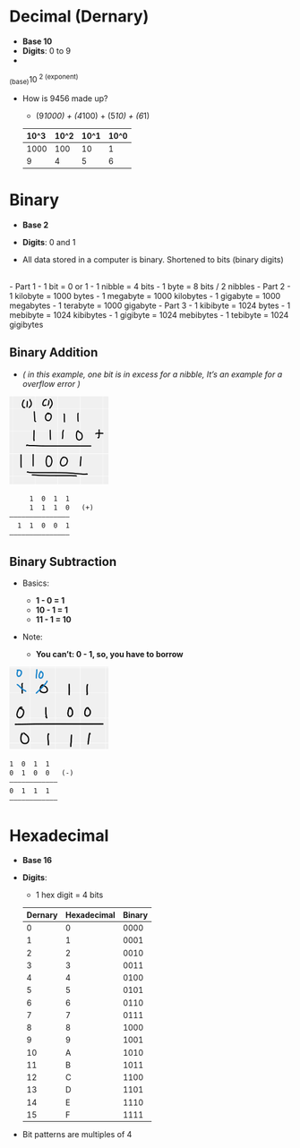  # Decimal (Dernary)

- **Base 10**
- **Digits**: 0 to 9
- 
<sub>(base)</sub>10<sup> 2 (exponent)</sup> 

- How is 9456 made up?
	- (9*1000) + (4*100) + (5*10) + (6*1)
	 
	| 10^3 | 10^2 | 10^1 | 10^0 |
	| - | - | - | - |
	| 1000 | 100 | 10 | 1 |
	| 9 | 4 | 5 | 6 |

# Binary

- **Base 2**
- **Digits**:  0      	and 	1

- All data stored in a computer is binary. Shortened to bits (binary digits)
<br>
- Part 1
	- 1 bit = 0 or 1
	- 1 nibble 	= 4 bits
	- 1 byte = 8 bits / 2 nibbles
- Part 2
	- 1 kilobyte = 1000 bytes
	- 1 megabyte = 1000 kilobytes
	- 1 gigabyte = 1000 megabytes
	- 1 terabyte = 1000 gigabyte
- Part 3
	- 1 kibibyte  = 1024 bytes
	- 1 mebibyte = 1024 kibibytes
	- 1 gigibyte = 1024 mebibytes
	- 1 tebibyte = 1024 gigibytes

## Binary Addition

 - *( in this example, one bit is in excess for a nibble, It’s an example for a overflow error )*

![f884f52764428b9463acbca07233baab.png](../../_resources/f884f52764428b9463acbca07233baab.png)

```
	 1  0  1  1
	 1  1  1  0   (+)
———————————————
  1  1  0  0  1
———————————————
```
## Binary Subtraction

- Basics:
	- **1 - 0  =  1**
	- **10 - 1  =  1**
	- **11 - 1  =  10**

- Note:
	- **You can’t: 0 - 1, so, you have to borrow**

![29680ce14f5b856ea80dd9932259db4a.png](../../_resources/29680ce14f5b856ea80dd9932259db4a.png)

```
1  0  1  1
0  1  0  0   (-)
————————————
0  1  1  1
————————————
```

# Hexadecimal

- **Base 16**
- **Digits**:

	- 1 hex digit = 4 bits
	
	| Dernary | Hexadecimal | Binary  | 
	| ------- | ----------- | ------- |
	| 0       | 0           | 0000    |
	| 1       | 1           | 0001    |
	| 2       | 2           | 0010    |
	| 3       | 3           | 0011    |
	| 4       | 4           | 0100    |
	| 5       | 5           | 0101    |
	| 6       | 6           | 0110    |
	| 7       | 7           | 0111    |
	| 8       | 8           | 1000    |
	| 9       | 9           | 1001    |
	| 10      | A           | 1010    |
	| 11      | B           | 1011    |
	| 12      | C           | 1100    |
	| 13      | D           | 1101    |
	| 14      | E           | 1110    |
	| 15      | F           | 1111    |


- Bit patterns are multiples of 4


